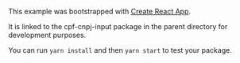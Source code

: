 This example was bootstrapped with [Create React App](https://github.com/facebook/create-react-app).

It is linked to the cpf-cnpj-input package in the parent directory for development purposes.

You can run `yarn install` and then `yarn start` to test your package.
